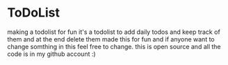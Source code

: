 # ToDoList
making a todolist for fun
it's a todolist to add daily todos and keep track of them and at the end delete them
made this for fun and if anyone want to change somthing in this feel free to change. this is open source and all the code is in my github account :)
